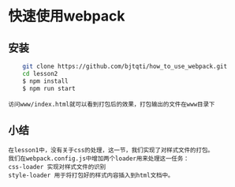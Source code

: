 
# 快速使用webpack

## 安装
	
```sh
	git clone https://github.com/bjtqti/how_to_use_webpack.git
	cd lesson2
	$ npm install
	$ npm run start
```
    访问www/index.html就可以看到打包后的效果，打包输出的文件在www目录下
    
## 小结
	在lesson1中，没有关于css的处理，这一节，我们实现了对样式文件的打包。
	我们在webpack.config.js中增加两个loader用来处理这一任务：
	css-loader 实现对样式文件的识别
	style-loader 用于将打包好的样式内容插入到html文档中。

